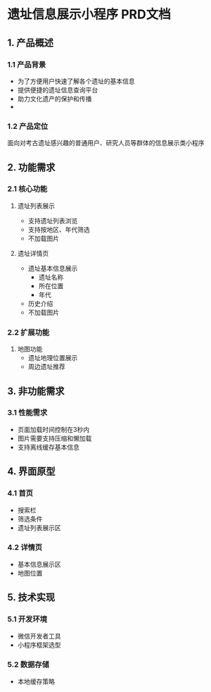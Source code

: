 # 遗址信息展示小程序 PRD文档

## 1. 产品概述
### 1.1 产品背景
- 为了方便用户快速了解各个遗址的基本信息
- 提供便捷的遗址信息查询平台
- 助力文化遗产的保护和传播
- 

### 1.2 产品定位
面向对考古遗址感兴趣的普通用户、研究人员等群体的信息展示类小程序

## 2. 功能需求

### 2.1 核心功能
1. 遗址列表展示
   - 支持遗址列表浏览
   - 支持按地区、年代筛选
   - 不加载图片

2. 遗址详情页
   - 遗址基本信息展示
     * 遗址名称
     * 所在位置
     * 年代
   - 历史介绍
   - 不加载图片

### 2.2 扩展功能
1. 地图功能
   - 遗址地理位置展示
   - 周边遗址推荐



## 3. 非功能需求

### 3.1 性能需求
- 页面加载时间控制在3秒内
- 图片需要支持压缩和懒加载
- 支持离线缓存基本信息



## 4. 界面原型

### 4.1 首页
- 搜索栏
- 筛选条件
- 遗址列表展示区

### 4.2 详情页
- 基本信息展示区
- 地图位置

## 5. 技术实现

### 5.1 开发环境
- 微信开发者工具
- 小程序框架选型

### 5.2 数据存储

- 本地缓存策略



